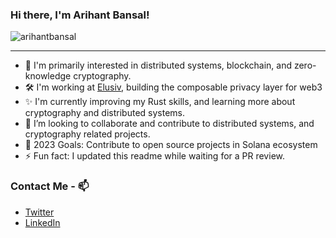 ### Hi there, I'm Arihant Bansal!

<p align="left"> <img src="https://komarev.com/ghpvc/?username=arihantbansal&label=Profile%20views&color=0e75b6&style=flat" alt="arihantbansal" /> </p>

---

- 🔭 I'm primarily interested in distributed systems, blockchain, and zero-knowledge cryptography.
- 🛠️ I'm working at [Elusiv](https://elusiv.io/), building the composable privacy layer for web3
- ✨ I'm currently improving my Rust skills, and learning more about cryptography and distributed systems.
- 👯 I’m looking to collaborate and contribute to distributed systems, and cryptography related projects.
- 🥅 2023 Goals: Contribute to open source projects in Solana ecosystem
- ⚡ Fun fact: I updated this readme while waiting for a PR review.

### Contact Me - 📫

- [Twitter](https://twitter.com/_arihantbansal)
- [LinkedIn](https://www.linkedin.com/in/arihantbansal/)
